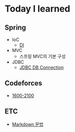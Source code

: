 # Today I learned
## Spring
* IoC
  * [DI](spring/ioc/di.md)
* MVC
  * 스프링 MVC의 기본 구성
* JDBC
  * [JDBC DB Connection](spring/jdbc/connection.md)

## Codeforces
* [1600-2100](codeforces/1600-2100.md)
## ETC
* [Markdown 문법](etc/md.md)